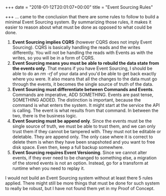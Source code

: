 +++
date = "2018-01-12T20:01:07+00:00"
title = "Event Sourcing Rules"

+++
... came to the conclusion that there are some rules to follow to build a minimal Event Sourcing system. By summarizing those rules, it makes it easier to reason about what must be done as opposed to what could be done.

1. **Event Sourcing implies CQRS** (however CQRS does not imply Event Sourcing). CQRS is basically handling the reads and the writes differently. You will not be handling the reads with Events as with the writes, so you will be in a form of CQRS.
2. **Event Sourcing means you must be able to rebuild the data state from the events only**. That means if you have Event Sourcing, I should be able to do an _rm -rf_ of your data and you'd be able to get back exactly where you were. It also means that all the changes to the data must go through the events, it becomes the single source of truth of the data.
3. **Event Sourcing must differentiate between Commands and Events**. Commands are imperative, ADD SOMETHING. Events are past tense, SOMETHING ADDED. The distinction is important, because the command is what enters the system. It might start at the service the API is calling. The event is what results from that command. In between the two, there is the business logic.
4. **Event Sourcing must be append only**. Since the events must be the single source of truth, we must be able to trust them, and we can only trust them if they cannot be tampered with. They must not be editable or deletable. They are append only. The only case where it is correct to delete them is when they have been snapshoted and you want to free disk space. Even then, keep a full backup somewhere.
5. **Event Sourcing requires Event Versioning**. Since we cannot alter events, if they ever need to be changed to something else, a migration of the stored events is not an option. Instead, go for a transform at runtime when you need to replay it.

I would not build an Event Sourcing system without at least there 5 rules applied. There might still be more things that must be done for such system to really be robust, but I have not found them yet in my Proof of Concept.